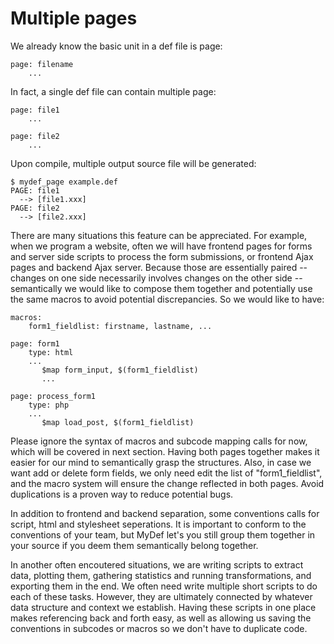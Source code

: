 # Multiple pages

We already know the basic unit in a def file is page:

    page: filename
        ...
        
In fact, a single def file can contain multiple page:

    page: file1
        ...
        
    page: file2
        ...
        
Upon compile, multiple output source file will be generated:

    $ mydef_page example.def
    PAGE: file1
      --> [file1.xxx]
    PAGE: file2
      --> [file2.xxx]
    
There are many situations this feature can be appreciated. For example, when we program a website, often we will have frontend pages for forms and server side scripts to process the form submissions, or frontend Ajax pages and backend Ajax server. Because those are essentially paired -- changes on one side necessarily involves changes on the other side -- semantically we would like to compose them together and potentially use the same macros to avoid potential discrepancies. So we would like to have:

```
macros:
    form1_fieldlist: firstname, lastname, ...
    
page: form1
    type: html
    ...
       $map form_input, $(form1_fieldlist)
       ...

page: process_form1
    type: php
    ...
       $map load_post, $(form1_fieldlist)
```

Please ignore the syntax of macros and subcode mapping calls for now, which will be covered in next section. Having both pages together makes it easier for our mind to semantically grasp the structures. Also, in case we want add or delete form fields, we only need edit the list of "form1_fieldlist", and the macro system will ensure the change reflected in both pages. Avoid duplications is a proven way to reduce potential bugs.

In addition to frontend and backend separation, some conventions calls for script, html and stylesheet seperations. It is important to conform to the conventions of your team, but MyDef let's you still group them together in your source if you deem them semantically belong together.

In another often encoutered situations, we are writing scripts to extract data, plotting them, gathering statistics and running transformations, and exporting them in the end. We often need write multiple short scripts to do each of these tasks. However, they are ultimately connected by whatever data structure and context we establish. Having these scripts in one place makes referencing back and forth easy, as well as allowing us saving the conventions in subcodes or macros so we don't have to duplicate code.
